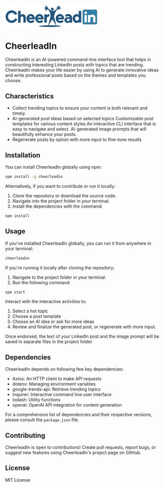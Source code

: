 <img src="public/logo.png" alt="CheerleadIn Logo" width="300"/>

# CheerleadIn

CheerleadIn is an AI-powered command-line interface tool that helps in constructing interesting LinkedIn posts with topics that are trending. CheerleadIn makes your life easier by using AI to generate innovative ideas and write professional posts based on the themes and templates you choose.

## Characteristics

- Collect trending topics to ensure your content is both relevant and timely.
- AI-generated post ideas based on selected topics
  Customizable post templates for various content styles
  An interactive CLI interface that is easy to navigate and select.
  AI-generated image prompts that will beautifully enhance your posts.
- Regenerate posts by option with more input to fine-tune results

## Installation

You can install CheerleadIn globally using npm:

```bash
npm install -g cheerleadin
```

Alternatively, if you want to contribute or run it locally:

1. Clone the repository or download the source code.
2. Navigate into the project folder in your terminal.
3. Install the dependencies with the command:

```bash
npm install
```

## Usage

If you've installed CheerleadIn globally, you can run it from anywhere in your terminal:

```bash
cheerleadin
```

If you're running it locally after cloning the repository:

1. Navigate to the project folder in your terminal.
2. Run the following command:

```bash
npm start
```

Interact with the interactive activities to:

1. Select a hot topic
2. Choose a post template
3. Choose an AI idea or ask for more ideas
4. Review and finalize the generated post, or regenerate with more input.

Once endorsed, the text of your LinkedIn post and the image prompt will be saved in separate files in the project folder.

## Dependencies

CheerleadIn depends on following few key dependencies:

- Axios: An HTTP client to make API requests
- dotenv: Managing environment variables
- google-trends-api: Retrieve trending topics
- inquirer: Interactive command line user interface
- lodash: Utility functions
- openai: OpenAI API integration for content generation

For a comprehensive list of dependencies and their respective versions, please consult the `package.json` file.

## Contributing

CheerleadIn is open to contributions! Create pull requests, report bugs, or suggest new features using CheerleadIn's project page on GitHub.

## License

MIT License
